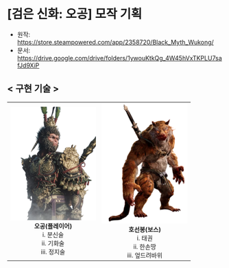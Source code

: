# [검은 신화: 오공] 모작 기획

- 원작: https://store.steampowered.com/app/2358720/Black_Myth_Wukong/
- 문서: https://drive.google.com/drive/folders/1ywouKtkQg_4W45hVxTKPLU7safJd9XiP

## < 구현 기술 >
<table>
  <tr>
    <td width="50%" align="center">
      <img src="add/Oh.png" alt="오공" width="200"/><br>
      <b>오공(플레이어)</b><br>
      i. 분신술<br>
      ii. 기화술<br>
      iii. 정지술<br>
    </td>
    <td width="50%" align="center">
      <img src="add/Hoo.png" alt="호선봉" width="200"/><br>
      <b>호선봉(보스)</b><br>
      i. 태권<br>
      ii. 한손땅<br>
      iii. 엎드려바위<br>
    </td>
  </tr>
</table>





